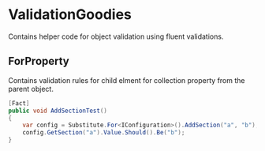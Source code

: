 # ValidationGoodies
Contains helper code for object validation using fluent validations.

## ForProperty
Contains validation rules for child elment for collection property from the parent object.

``` C#
[Fact]
public void AddSectionTest()
{
    var config = Substitute.For<IConfiguration>().AddSection("a", "b");
    config.GetSection("a").Value.Should().Be("b");
}
```